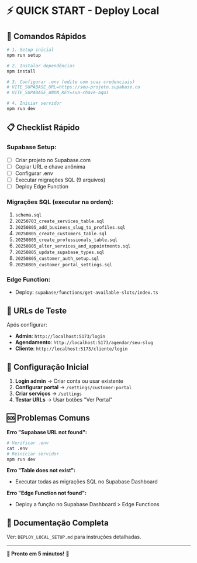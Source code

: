 # ⚡ QUICK START - Deploy Local

## 🚀 Comandos Rápidos

```bash
# 1. Setup inicial
npm run setup

# 2. Instalar dependências
npm install

# 3. Configurar .env (edite com suas credenciais)
# VITE_SUPABASE_URL=https://seu-projeto.supabase.co
# VITE_SUPABASE_ANON_KEY=sua-chave-aqui

# 4. Iniciar servidor
npm run dev
```

## 📋 Checklist Rápido

### **Supabase Setup:**
- [ ] Criar projeto no Supabase.com
- [ ] Copiar URL e chave anônima
- [ ] Configurar .env
- [ ] Executar migrações SQL (9 arquivos)
- [ ] Deploy Edge Function

### **Migrações SQL (executar na ordem):**
1. `schema.sql`
2. `20250703_create_services_table.sql`
3. `20250805_add_business_slug_to_profiles.sql`
4. `20250805_create_customers_table.sql`
5. `20250805_create_professionals_table.sql`
6. `20250805_alter_services_and_appointments.sql`
7. `20250805_update_supabase_types.sql`
8. `20250805_customer_auth_setup.sql`
9. `20250805_customer_portal_settings.sql`

### **Edge Function:**
- Deploy: `supabase/functions/get-available-slots/index.ts`

## 🎯 URLs de Teste

Após configurar:
- **Admin**: `http://localhost:5173/login`
- **Agendamento**: `http://localhost:5173/agendar/seu-slug`
- **Cliente**: `http://localhost:5173/cliente/login`

## 🔧 Configuração Inicial

1. **Login admin** → Criar conta ou usar existente
2. **Configurar portal** → `/settings/customer-portal`
3. **Criar serviços** → `/settings`
4. **Testar URLs** → Usar botões "Ver Portal"

## 🆘 Problemas Comuns

**Erro "Supabase URL not found":**
```bash
# Verificar .env
cat .env
# Reiniciar servidor
npm run dev
```

**Erro "Table does not exist":**
- Executar todas as migrações SQL no Supabase Dashboard

**Erro "Edge Function not found":**
- Deploy a função no Supabase Dashboard > Edge Functions

## 📖 Documentação Completa

Ver: `DEPLOY_LOCAL_SETUP.md` para instruções detalhadas.

---

**🎉 Pronto em 5 minutos!** 🚀
